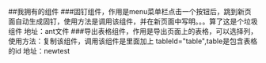 ##我拥有的组件
###固钉组件，作用是menu菜单栏点击一个按钮后，跳到新页面自动生成固钉，使用方法是调用该组件，并在新页面中写明。。。算了这是个垃圾组件
地址：ant文件
###导出表格组件，作用是导出页面上的表格，可以选择列，使用方法：复制该组件，调用该组件是里面加上 tableId="table",table是包含表格的id
地址：newtest